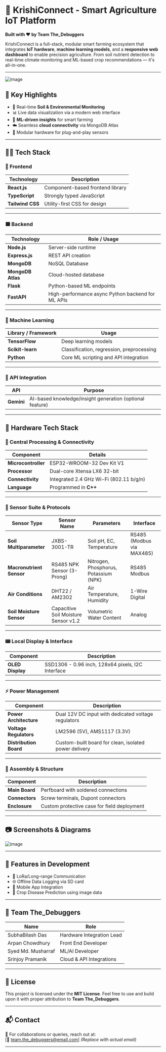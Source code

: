 # 🌾 KrishiConnect - Smart Agriculture IoT Platform

**Built with ❤️ by Team The_Debuggers**

KrishiConnect is a full-stack, modular smart farming ecosystem that integrates **IoT hardware**, **machine learning models**, and a **responsive web dashboard** to enable precision agriculture. From soil nutrient detection to real-time climate monitoring and ML-based crop recommendations — it's all-in-one.

---

![image](https://github.com/user-attachments/assets/edd1c068-ebd2-4a7c-912f-b8b671a755bb)


## 📌 Key Highlights

- 🌱 Real-time **Soil & Environmental Monitoring**
- 📊 Live data visualization via a modern web interface
- 🧠 **ML-driven insights** for smart farming
- ☁️ Seamless **cloud connectivity** via MongoDB Atlas
- 🧩 Modular hardware for plug-and-play sensors

---

## 🧑‍💻 Tech Stack

### 🔷 Frontend

| Technology   | Description                              |
|--------------|------------------------------------------|
| **React.js** | Component-based frontend library         |
| **TypeScript** | Strongly typed JavaScript              |
| **Tailwind CSS** | Utility-first CSS for design         |

---

### 🟩 Backend

| Technology     | Role / Usage                                      |
|----------------|---------------------------------------------------|
| **Node.js**    | Server-side runtime                               |
| **Express.js** | REST API creation                                 |
| **MongoDB**    | NoSQL Database                                    |
| **MongoDB Atlas** | Cloud-hosted database                         |
| **Flask**      | Python-based ML endpoints                         |
| **FastAPI**    | High-performance async Python backend for ML APIs |

---

### 🤖 Machine Learning

| Library / Framework   | Usage                                          |
|------------------------|-----------------------------------------------|
| **TensorFlow**         | Deep learning models                          |
| **Scikit-learn**       | Classification, regression, preprocessing     |
| **Python**             | Core ML scripting and API integration         |

---

### 🔗 API Integration

| API         | Purpose                          |
|-------------|----------------------------------|
| **Gemini**  | AI-based knowledge/insight generation (optional feature) |

---

## 🔧 Hardware Tech Stack

### 🧠 Central Processing & Connectivity

| Component          | Details                                                                 |
|--------------------|-------------------------------------------------------------------------|
| **Microcontroller** | ESP32-WROOM-32 Dev Kit V1                                               |
| **Processor**       | Dual-core Xtensa LX6 32-bit                                             |
| **Connectivity**    | Integrated 2.4 GHz Wi-Fi (802.11 b/g/n)                                 |
| **Language**        | Programmed in **C++**                                                   |

---

### 🌱 Sensor Suite & Protocols

| Sensor Type                | Sensor Name                            | Parameters                              | Interface           |
|----------------------------|----------------------------------------|------------------------------------------|---------------------|
| **Soil Multiparameter**    | JXBS-3001-TR                           | Soil pH, EC, Temperature                 | RS485 (Modbus via MAX485) |
| **Macronutrient Sensor**   | RS485 NPK Sensor (3-Prong)             | Nitrogen, Phosphorus, Potassium (NPK)   | RS485 Modbus        |
| **Air Conditions**         | DHT22 / AM2302                         | Air Temperature, Humidity               | 1-Wire Digital       |
| **Soil Moisture Sensor**   | Capacitive Soil Moisture Sensor v1.2   | Volumetric Water Content                | Analog              |

---

### 📟 Local Display & Interface

| Component             | Description                                      |
|------------------------|--------------------------------------------------|
| **OLED Display**       | SSD1306 - 0.96 inch, 128x64 pixels, I2C Interface |

---

### ⚡ Power Management

| Component                     | Description                                             |
|-------------------------------|---------------------------------------------------------|
| **Power Architecture**        | Dual 12V DC input with dedicated voltage regulators     |
| **Voltage Regulators**        | LM2596 (5V), AMS1117 (3.3V)                             |
| **Distribution Board**        | Custom-built board for clean, isolated power delivery   |

---

### 🔩 Assembly & Structure

| Component         | Description                                   |
|-------------------|-----------------------------------------------|
| **Main Board**     | Perfboard with soldered connections           |
| **Connectors**     | Screw terminals, Dupont connectors            |
| **Enclosure**      | Custom protective case for field deployment  |

---

## 📷 Screenshots & Diagrams


![image](https://github.com/user-attachments/assets/99b52b1d-ec06-43f1-a2b7-9a6d1b2e8f33)


---

## 🚀 Features in Development

- 📡 LoRa/Long-range Communication
- 🌐 Offline Data Logging via SD card
- 📱 Mobile App Integration
- 🤖 Crop Disease Prediction using image data

---

## 👥 Team The_Debuggers

| Name           | Role                        |
|----------------|-----------------------------|
| SubhaBilash Das  | Hardware Integration Lead   |
| Arpan Chowdhury  | Front End Developer        |
| Syed Md. Musharraf  | ML/AI Developer             |
| Srinjoy Pramanik  | Cloud & API Integrations    |

---

## 📄 License

This project is licensed under the **MIT License**. Feel free to use and build upon it with proper attribution to **Team The_Debuggers**.

---

## 📬 Contact

📧 For collaborations or queries, reach out at:  
[📨 team.the_debuggers@email.com] *(Replace with actual email)*

---
